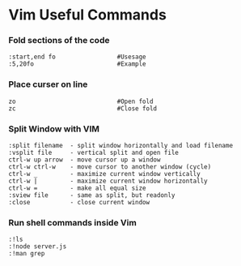 # Vim Useful Commands

### Fold sections of the code                   
```
:start,end fo                 #Usesage
:5,20fo                       #Example
```

### Place curser on line
```
zo                            #Open fold
zc                            #Close fold
```

### Split Window with VIM
```
:split filename  - split window horizontally and load filename
:vsplit file     - vertical split and open file
ctrl-w up arrow  - move cursor up a window
ctrl-w ctrl-w    - move cursor to another window (cycle)
ctrl-w _         - maximize current window vertically
ctrl-w |         - maximize current window horizontally
ctrl-w =         - make all equal size
:sview file      - same as split, but readonly
:close           - close current window
```

### Run shell commands inside Vim
```
:!ls
:!node server.js
:!man grep
```
